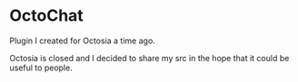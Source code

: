 # OctoChat

Plugin I created for Octosia a time ago.

Octosia is closed and I decided to share my src in the hope that it could be useful to people.
